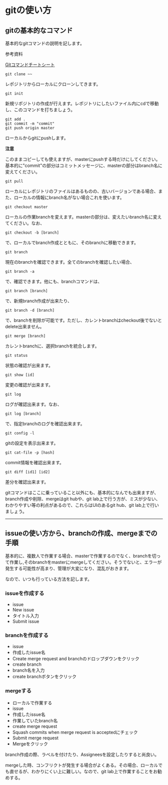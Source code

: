 # **git**の使い方

## gitの基本的なコマンド

基本的なgitコマンドの説明を記します。

参考資料

[Gitコマンドチートシート](https://qiita.com/kamihork/items/36992c14c70b7477f40e)
```
git clone ~~
```
レポジトリからローカルにクローンしてきます。

```
git init
```
新規リポジトリの作成が行えます。レポジトリにしたいファイル内にcdで移動し、このコマンドを打ちましょう。

```
git add .
git commit -m "commit"
git push origin master
```
ローカルからgitにpushします。

**注意**

このままコピーしても使えますが、masterにpushする時だけにしてください。
基本的に"commit"の部分はコミットメッセージに、masterの部分はbranch名に変えてください。

```
git pull
```
ローカルにレポジトリのファイルはあるものの、古いバージョンである場合、また、ローカルの情報にbranch名がない場合これを使います。

```
git checkout master
```
ローカルの作業branchを変えます。masterの部分は、変えたいbranch名に変えてください。なお、
```
git checkout -b [branch]
```
で、ローカルでbranch作成とともに、そのbranchに移動できます。

```
git branch
```
現在のbranchを確認できます。全てのbranchを確認したい場合、
```
git branch -a
```
で、確認できます。他にも、branchコマンドは、
```
git branch [branch]
```
で、新規branch作成が出来たり、
```
git branch -d [branch]

```
で、branchを削除が可能です。ただし、カレントbranchはcheckout後でないとdelete出来ません。

```
git merge [branch]
```
カレントbranchに、選択branchを統合します。

```
git status
```
状態の確認が出来ます。

```
git show [id]
```
変更の確認が出来ます。

```
git log
```
ログが確認出来ます。なお、
```
git log [branch]
```
で、指定branchのログを確認出来ます。

```
git config -l 
```
gitの設定を表示出来ます。

```
git cat-file -p [hash]
```
commit情報を確認出来ます。

```
git diff [id1] [id2]
```
差分を確認出来ます。

gitコマンドはここに乗っていること以外にも、基本的になんでも出来ますが、branch作成や削除、mergeはgit hubや、git lab上で行う方が、ミスが少ない、わかりやすい等の利点があるので、これらはUIのあるgit hub、git lab上で行いましょう。

---

## issueの使い方から、branchの作成、mergeまでの手順

基本的に、複数人で作業する場合、masterで作業するのでなく、branchを切って作業し,そのbranchをmasterにmergeしてください。そうでないと、エラーが発生する可能性が高まり、管理が大変になり、混乱がおきます。

なので、いつも行っている方法を記します。

### issueを作成する

* issue
* New issue
* タイトル入力
* Submit issue

### branchを作成する

* issue
* 作成したissue名
* Create merge request and branchのドロップダウンをクリック
* create branch
* branch名を入力
* create branchボタンをクリック

### mergeする

* ローカルで作業する
* issue
* 作成したissue名
* 作業していたbranch名
* create merge request
* Squash commits when merge request is acceptedにチェック
* Submit merge request
* Mergeをクリック

branch作成の際、ラベルを付けたり、Assigneesを設定したりすると尚良い。

mergeした時、コンフリクトが発生する場合がよくある。その場合、ローカルでも直せるが、わかりにくい上に難しい。なので、git lab上で作業することをお勧めする。
